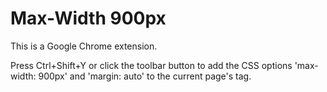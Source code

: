 # Max-Width 900px
This is a Google Chrome extension.

Press Ctrl+Shift+Y or click the toolbar button to add the CSS options 'max-width: 900px' and 'margin: auto' to the current page's <body> tag.
